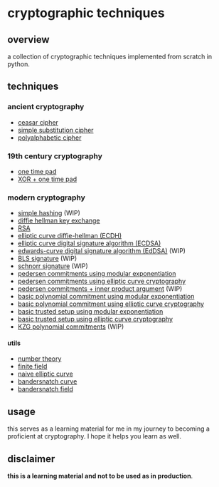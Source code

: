 # cryptographic techniques

## overview

a collection of cryptographic techniques implemented from scratch in python.

## techniques

### ancient cryptography

- [ceasar cipher](/ciphers/caesar_cipher.py)
- [simple substitution cipher](/ciphers/simple_substitution.py)
- [polyalphabetic cipher](/ciphers/polyaphabetic_cipher.py)

### 19th century cryptography

- [one time pad](/ciphers/one_time_pad.py)
- [XOR + one time pad](/ciphers/xor_and_one_time_pad.py)

### modern cryptography

- [simple hashing](/commitments/simple_hashing.py) (WIP)
- [diffie hellman key exchange](/key_exchange/diffie_hellman.py)
- [RSA](./rsa.py)
- [elliptic curve diffie-hellman (ECDH)](/key_exchange/ecdh.py)
- [elliptic curve digital signature algorithm (ECDSA)](/signatures/ecdsa.py)
- [edwards-curve digital signature algorithm (EdDSA)](/signatures/eddsa.py) (WIP)
- [BLS signature](/signatures/bls_sig.py) (WIP)
- [schnorr signature](/signatures/schnorr_sig.py) (WIP)
- [pedersen commitments using modular exponentiation](/commitments/pedcomm_mod.py)
- [pedersen commitments using elliptic curve cryptography](/commitments/pedcomm_ecc.py)
- [pedersen commitments + inner product argument](/commitments/pedcomm_ipa.py) (WIP)
- [basic polynomial commitment using modular exponentiation](/commitments/polynomials/basic_polynomial_comm_using_mod.py)
- [basic polynomial commitment using elliptic curve cryptography](/commitments/polynomials/basic_polynomial_comm_using_ecc.py)
- [basic trusted setup using modular exponentiation](/commitments/polynomials/basic_trusted_setup_mod.py)
- [basic trusted setup using elliptic curve cryptography](/commitments/polynomials/basic_trusted_setup_ecc.py)
- [KZG polynomial commitments](/commitments/kzg.py) (WIP)

#### utils

- [number theory](/utils/number_theory.py)
- [finite field](/utils/fields.py)
- [naive elliptic curve](/utils/ecc.py)
- [bandersnatch curve](/utils/ecc/bandersnatch/curve.py)
- [bandersnatch field](/utils/ecc/bandersnatch/fields.py)

## usage

this serves as a learning material for me in my journey to becoming a proficient at cryptography. I hope it helps you learn as well.

## disclaimer

**this is a learning material and not to be used as in production**.
